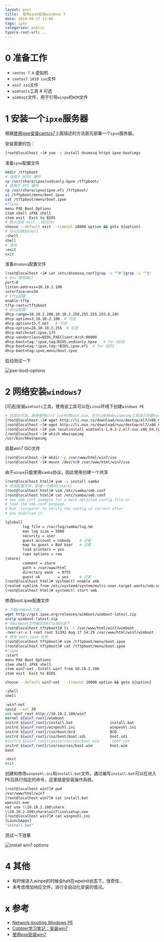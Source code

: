 ```yaml
---
layout: post
title:  使用ipxe安装windows 7
date: 2019-08-17 12:00
tags: ipxe
categories: public
typora-root-url: ..
---
```




# 0 准备工作



- `centos 7.6` 虚拟机
- `centos7 1810 iso`文件
- `win7 iso`文件
- `wimtools`工具   # 可选
- `wimboot`文件，用于引导`winpe`的`WIM`文件



# 1 安装一个`ipxe`服务器

根据[使用ipxe安装centos7](/public/2019/08/12/net-install-centos7-with-ipxe.html)上面描述的方法首先部署一个`ipxe`服务器。

安装需要的包：

```bash
[root@localhost ~]# yum -y install dnsmasq httpd ipxe-bootimgs
```

准备`ipxe`配置文件

```bash
mkdir /tftpboot
# 适用于 BIOS 硬件
cp /usr/share/ipxe/undionly.kpxe /tftpboot/
# 适用于 EFI 硬件
cp /usr/share/ipxe/ipxe.efi /tftpboot/
vi /tftpboot/menu/boot.ipxe
cat /tftpboot/menu/boot.ipxe
#!ipxe
menu PXE Boot Options
item shell iPXE shell
item exit  Exit to BIOS
# 默认选择 exit， 延迟10s
choose --default exit --timeout 10000 option && goto ${option}
# 可以切换到shell
:shell
shell
# 退出
:exit
exit
```

准备`dnsmasq`配置文件

```bash
[root@localhost ~]# cat /etc/dnsmasq.conf|grep -v "^#"|grep -v "^$"
# dns 禁用端口
port=0
listen-address=10.10.2.100
interface=ens34
# tftp配置
enable-tftp
tftp-root=/tftpboot
# dhcp配置
dhcp-range=10.10.2.200,10.10.2.250,255.255.255.0,24h
dhcp-option=3,10.10.2.100  # 可选
dhcp-option=15,f.net   # 可选
dhcp-option=28,10.10.2.255  # 可选
dhcp-match=set:ipxe,175
dhcp-vendorclass=BIOS,PXEClient:Arch:00000
dhcp-boot=tag:!ipxe,tag:BIOS,undionly.kpxe   # for BIOS
dhcp-boot=tag:!ipxe,tag:!BIOS,ipxe.efi  # for UEFI
dhcp-boot=tag:ipxe,menu/boot.ipxe
```

启动测试一下

![pxe-boot-options](/images/install-win7-with-ipxe/pxe-boot-options.png)




# 2 网络安装`windows7`

[可选]安装`wimtools`工具，使用该工具可以在`Linux`环境下创建`windows PE`

```bash
# 这部分可选，直接使用win7 iso中的boot.wim。也可以使用mkwinpeimg工具自己创建boot.wim，但是似乎没有什么区别；
[root@localhost ~]# wget http://li.nux.ro/download/nux/dextop/el7/x86_64//wimtools-1.9.2-2.el7.nux.x86_64.rpm
[root@localhost ~]# wget http://li.nux.ro/download/nux/dextop/el7/x86_64/libwim15-1.9.2-2.el7.nux.x86_64.rpm
[root@localhost ~]# yum localinstall wimtools-1.9.2-2.el7.nux.x86_64.rpm libwim15-1.9.2-2.el7.nux.x86_64.rpm
[root@localhost ~]# which mkwinpeimg
/usr/bin/mkwinpeimg
```

挂载win7 ISO文件

```bash
[root@localhost ~]# mkdir -p /var/www/html/win7/iso
[root@localhost ~]# mount /dev/sr0 /var/www/html/win7/iso
```

由于`winpe`只能使用`samba`协议，因此使用创建一个共享

```bash
[root@localhost html]# yum -y install samba
# 修改配置文件，新增一个模块[share]
[root@localhost html]# vim /etc/samba/smb.conf
[root@localhost html]# cat /etc/samba/smb.conf
# See smb.conf.example for a more detailed config file or
# read the smb.conf manpage.
# Run 'testparm' to verify the config is correct after
# you modified it.

[global]
        log file = /var/log/samba/log.%m
        max log size = 5000
        security = user
        guest account = nobody    # 访客
        map to guest = Bad User   # 访客
        load printers = yes
        cups options = raw
[share]
        comment = share
        path = /var/www/html
        directory mask  = 0755
        guest ok        = yes     # 访客
[root@localhost html]# systemctl enable smb
Created symlink from /etc/systemd/system/multi-user.target.wants/smb.service to /usr/lib/systemd/system/smb.service.
[root@localhost html]# systemctl start smb
```

修改boot.ipxe配置文件

```bash
# 下载wimboot工具，
wget http://git.ipxe.org/releases/wimboot/wimboot-latest.zip
unzip wimboot-latest.zip
# 将wimboot文件解压到http根目录下
[root@localhost tftpboot]# ls -l /var/www/html/win7/wimboot
-rwxr-xr-x 1 root root 51392 Aug 17 14:29 /var/www/html/win7/wimboot
# 修改 boot.ipxe 文件
[root@localhost tftpboot]# vim /tftpboot/menu/boot.ipxe
[root@localhost tftpboot]# cat /tftpboot/menu/boot.ipxe
#!ipxe
:start
menu PXE Boot Options
item shell iPXE shell
item win7-net  Istall win7 from 10.10.2.100
item exit  Exit to BIOS

choose --default win7-net  --timeout 10000 option && goto ${option}

:shell
shell

:win7-net
cpuid --ext 29
set win7_root http://10.10.2.100/win7
kernel ${win7_root}/wimboot
initrd ${win7_root}/install.bat                 install.bat
initrd ${win7_root}/winpeshl.ini                winpeshl.ini
initrd ${win7_root}/iso/boot/bcd                BCD
initrd ${win7_root}/iso/boot/boot.sdi           boot.sdi
#initrd ${win7_root}/peiso/sources/boot.wim      boot.wim
initrd ${win7_root}/iso/sources/boot.wim        boot.wim
boot

:exit
exit


```

创建和修改`winpeshl.ini`和`install.bat`文件。通过编写`install.bat`可以在进入PE后执行指定的命令，这里就是安装操作系统。

```bash
[root@localhost win7]# pwd
/var/www/html/win7
[root@localhost win7]# cat install.bat
wpeinit.exe
net use \\10.10.2.100\share
\\10.10.2.100\share\win7\iso\setup.exe
[root@localhost win7]# cat winpeshl.ini
[LaunchApps]
"install.bat"
```

测试一下效果

![install win7 options](/images/install-win7-with-ipxe/install-win7-item.png)

# 4 其他

- 有时候进入winpe的时候会halt在wpeinit状态下，很奇怪...
- 未考虑增加响应文件，进行全自动化安装的情况。


# x 参考

- [Network-booting Windows PE](<http://ipxe.org/howto/winpe>)
- [Cobbler学习笔记：安装win7](/public/2018/09/02/install-win7-with-cobbler.html)
- [使用pxe安装win7](lib/staticfile/net-install-win7-with-pxe.txt)
